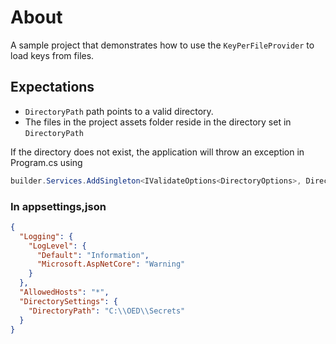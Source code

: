 ﻿# About

A sample project that demonstrates how to use the `KeyPerFileProvider` to load keys from files.

## Expectations

- `DirectoryPath` path points to a valid directory.
- The files in the project assets folder reside in the directory set in `DirectoryPath`

If the directory does not exist, the application will throw an exception in Program.cs using 

```csharp
builder.Services.AddSingleton<IValidateOptions<DirectoryOptions>, DirectoryOptionsValidator>();
```

### In appsettings,json

```json
{
  "Logging": {
    "LogLevel": {
      "Default": "Information",
      "Microsoft.AspNetCore": "Warning"
    }
  },
  "AllowedHosts": "*",
  "DirectorySettings": {
    "DirectoryPath": "C:\\OED\\Secrets"
  }
}
```